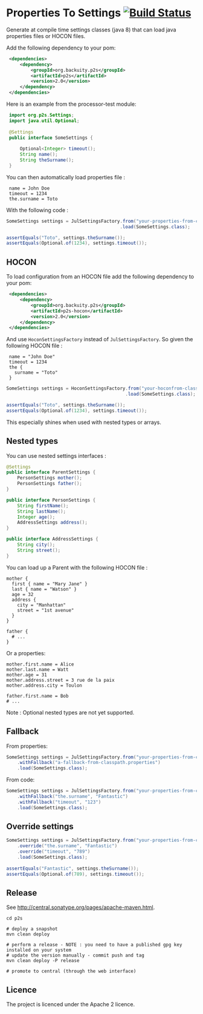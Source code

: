 Properties To Settings [![Build Status](https://travis-ci.org/backuity/p2s.png?branch=master)](https://travis-ci.org/backuity/p2s)
======================


Generate at compile time settings classes (java 8) that can load java properties files or HOCON files.

Add the following dependency to your pom:

```xml
 <dependencies>
     <dependency>
         <groupId>org.backuity.p2s</groupId>
         <artifactId>p2s</artifactId>
         <version>2.0</version>
     </dependency>
 </dependencies>
```

Here is an example from the processor-test module:
  
```java     
 import org.p2s.Settings;
 import java.util.Optional;
 
 @Settings
 public interface SomeSettings {
 
     Optional<Integer> timeout();
     String name();
     String theSurname();
 }
 ```

You can then automatically load properties file :

     name = John Doe
     timeout = 1234
     the.surname = Toto
     
With the following code :
    
```java
SomeSettings settings = JulSettingsFactory.from("your-properties-from-classpath.properties")
                                          .load(SomeSettings.class);

assertEquals("Toto", settings.theSurname());
assertEquals(Optional.of(1234), settings.timeout());
```

## HOCON

To load configuration from an HOCON file add the following dependency to your pom:

```xml
 <dependencies>
     <dependency>
         <groupId>org.backuity.p2s</groupId>
         <artifactId>p2s-hocon</artifactId>
         <version>2.0</version>
     </dependency>
 </dependencies>
```

And use `HoconSettingsFactory` instead of `JulSettingsFactory`.
So given the following HOCON file :

     name = "John Doe"
     timeout = 1234
     the {
       surname = "Toto"
     }

```java
SomeSettings settings = HoconSettingsFactory.from("your-hoconfrom-classpath.conf")
                                            .load(SomeSettings.class);

assertEquals("Toto", settings.theSurname());
assertEquals(Optional.of(1234), settings.timeout());
```

This especially shines when used with nested types or arrays.

## Nested types

You can use nested settings interfaces :

```java
@Settings
public interface ParentSettings {
    PersonSettings mother();
    PersonSettings father();
}

public interface PersonSettings {
    String firstName();
    String lastName();
    Integer age();
    AddressSettings address();
}

public interface AddressSettings {
    String city();
    String street();
}
```

You can load up a Parent with the following HOCON file :

    mother {
      first { name = "Mary Jane" }
      last { name = "Watson" }
      age = 32
      address {
        city = "Manhattan"
        street = "1st avenue"
      }
    }

    father {
      # ...
    }

Or a properties:

    mother.first.name = Alice
    mother.last.name = Watt
    mother.age = 31
    mother.address.street = 3 rue de la paix
    mother.address.city = Toulon

    father.first.name = Bob
    # ...

Note : Optional nested types are not yet supported.

## Fallback

From properties:

```java
SomeSettings settings = JulSettingsFactory.from("your-properties-from-classpath.properties")
    .withFallback("a-fallback-from-classpath.properties")
    .load(SomeSettings.class);
```

From code:

```java
SomeSettings settings = JulSettingsFactory.from("your-properties-from-classpath.properties")
    .withFallback("the.surname", "Fantastic")
    .withFallback("timeout", "123")
    .load(SomeSettings.class);
```

## Override settings

```java
SomeSettings settings = JulSettingsFactory.from("your-properties-from-classpath.properties")
    .override("the.surname", "Fantastic")
    .override("timeout", "789")
    .load(SomeSettings.class);
     
assertEquals("Fantastic", settings.theSurname());
assertEquals(Optional.of(789), settings.timeout());     
```
     
## Release

See <http://central.sonatype.org/pages/apache-maven.html>.

    cd p2s

    # deploy a snapshot
    mvn clean deploy
    
    # perform a release - NOTE : you need to have a published gpg key installed on your system    
    # update the version manually - commit push and tag
    mvn clean deploy -P release
    
    # promote to central (through the web interface)

## Licence

The project is licenced under the Apache 2 licence.
